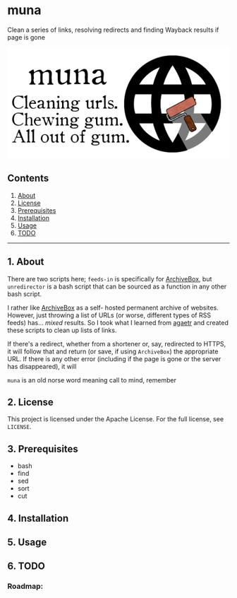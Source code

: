 # muna

Clean a series of links, resolving redirects and finding Wayback results if page is gone

![agaetr logo](https://raw.githubusercontent.com/uriel1998/muna/master/muna-open-graph.png "logo")

## Contents
 1. [About](#1-about)
 2. [License](#2-license)
 3. [Prerequisites](#3-prerequisites)
 4. [Installation](#4-installation)
 5. [Usage](#5-usage)
 6. [TODO](#6-todo)

***

## 1. About

There are two scripts here; `feeds-in` is specifically for [ArchiveBox](https://github.com/pirate/ArchiveBox), 
but `unredirector` is a bash script that can be sourced as a function in any other 
bash script.

I rather like [ArchiveBox](https://github.com/pirate/ArchiveBox) as a self-
hosted permanent archive of websites. However, just throwing a list of URLs 
(or worse, different types of RSS feeds) has... *mixed* results. So I took 
what I learned from [agaetr](https://github.com/uriel1998/agaetr) and created 
these scripts to clean up lists of links. 

If there's a redirect, whether from a shortener or, say, redirected to HTTPS, 
it will follow that and return (or save, if using `ArchiveBox`) the 
appropriate URL. If there is any other error (including if the page is gone or 
the server has disappeared), it will 

`muna` is an old norse word meaning call to mind, remember

## 2. License

This project is licensed under the Apache License. For the full license, see `LICENSE`.

## 3. Prerequisites

* bash
* find
* sed 
* sort
* cut

## 4. Installation


## 5. Usage

## 6. TODO


### Roadmap:

